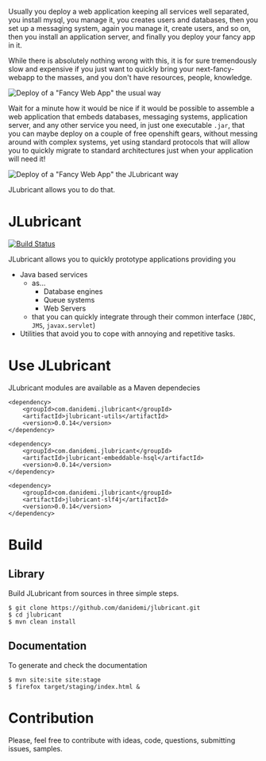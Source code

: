 Usually you deploy a web application keeping all services well separated, you install mysql, you manage it,
you creates users and databases, then you set up a messaging system, again you manage it, create users, and so on,
then you install an application server, and finally you deploy your fancy app in it.

While there is absolutely nothing wrong with this, it is for sure tremendously slow and expensive if you just want to quickly
bring your next-fancy-webapp to the masses, and you don't have resources, people, knowledge.

![Deploy of a "Fancy Web App" the usual way](asset/deploy-the-usual-way.svg)

Wait for a minute how it would be nice if it would be possible to assemble a web application that embeds databases, messaging systems,
application server, and any other service you need, in just one executable `.jar`, that you can maybe deploy on a couple of free openshift
gears, without messing around with complex systems, yet using standard protocols that will allow you to quickly migrate to standard
architectures just when your application will need it!

![Deploy of a "Fancy Web App" the JLubricant way](asset/deploy-the-jlubricant-way.svg)

JLubricant allows you to do that.

# JLubricant

[![Build Status](https://travis-ci.org/danidemi/jlubricant.svg)](https://travis-ci.org/danidemi/jlubricant)

JLubricant allows you to quickly prototype applications providing you
* Java based services 
	* as...
		* Database engines
		* Queue systems
		* Web Servers
	* that you can quickly integrate through their common interface (`JBDC`, `JMS`, `javax.servlet`)
* Utilities that avoid you to cope with annoying and repetitive tasks.

# Use JLubricant

JLubricant modules are available as a Maven dependecies

	<dependency>
	    <groupId>com.danidemi.jlubricant</groupId>
	    <artifactId>jlubricant-utils</artifactId>
	    <version>0.0.14</version>
	</dependency>

	<dependency>
	    <groupId>com.danidemi.jlubricant</groupId>
	    <artifactId>jlubricant-embeddable-hsql</artifactId>
	    <version>0.0.14</version>
	</dependency>
	
	<dependency>
	    <groupId>com.danidemi.jlubricant</groupId>
	    <artifactId>jlubricant-slf4j</artifactId>
	    <version>0.0.14</version>
	</dependency>

# Build

## Library

Build JLubricant from sources in three simple steps. 

	$ git clone https://github.com/danidemi/jlubricant.git
	$ cd jlubricant
	$ mvn clean install
	
## Documentation

To generate and check the documentation

	$ mvn site:site site:stage
	$ firefox target/staging/index.html &
	
	
# Contribution

Please, feel free to contribute with ideas, code, questions, submitting issues, samples.